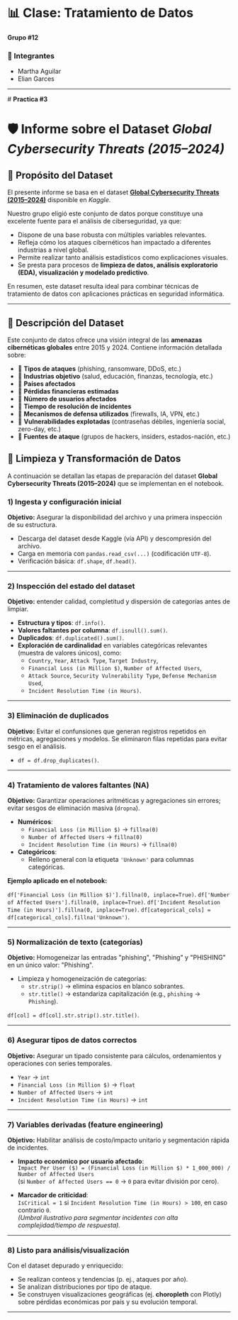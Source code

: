 
# 📊 Clase: Tratamiento de Datos  
**Grupo #12**


### 👥 Integrantes  
- Martha Aguilar  
- Elian Garces  

---

﻿# **Practica #3**
 
# 🛡️ Informe sobre el Dataset *Global Cybersecurity Threats (2015–2024)*  

## 📌 Propósito del Dataset  
El presente informe se basa en el dataset **[Global Cybersecurity Threats (2015–2024)](https://www.kaggle.com/datasets/atharvasoundankar/global-cybersecurity-threats-2015-2024)** disponible en *Kaggle*.  

Nuestro grupo eligió este conjunto de datos porque constituye una excelente fuente para el análisis de ciberseguridad, ya que:  

- Dispone de una base robusta con múltiples variables relevantes.  
- Refleja cómo los ataques cibernéticos han impactado a diferentes industrias a nivel global.  
- Permite realizar tanto análisis estadísticos como explicaciones visuales.  
- Se presta para procesos de **limpieza de datos, análisis exploratorio (EDA), visualización y modelado predictivo**.  

En resumen, este dataset resulta ideal para combinar técnicas de tratamiento de datos con aplicaciones prácticas en seguridad informática.  

---

## 📂 Descripción del Dataset  
Este conjunto de datos ofrece una visión integral de las **amenazas cibernéticas globales** entre 2015 y 2024. Contiene información detallada sobre:  

- 🔸 **Tipos de ataques** (phishing, ransomware, DDoS, etc.)  
- 🔸 **Industrias objetivo** (salud, educación, finanzas, tecnología, etc.)  
- 🔸 **Países afectados**  
- 🔸 **Pérdidas financieras estimadas**  
- 🔸 **Número de usuarios afectados**  
- 🔸 **Tiempo de resolución de incidentes**  
- 🔸 **Mecanismos de defensa utilizados** (firewalls, IA, VPN, etc.)  
- 🔸 **Vulnerabilidades explotadas** (contraseñas débiles, ingeniería social, zero-day, etc.)  
- 🔸 **Fuentes de ataque** (grupos de hackers, insiders, estados-nación, etc.)  


## 🧹 Limpieza y Transformación de Datos

A continuación se detallan las etapas de preparación del dataset **Global Cybersecurity Threats (2015–2024)** que se implementan en el notebook.

### 1) Ingesta y configuración inicial
**Objetivo:** Asegurar la disponibilidad del archivo y una primera inspección de su estructura.
- Descarga del dataset desde Kaggle (vía API) y descompresión del archivo.
- Carga en memoria con `pandas.read_csv(...)` (codificación `UTF-8`).
- Verificación básica: `df.shape`, `df.head()`.
---

### 2) Inspección del estado del dataset
**Objetivo:** entender calidad, completitud y dispersión de categorías antes de limpiar.
- **Estructura y tipos**: `df.info()`.
- **Valores faltantes por columna**: `df.isnull().sum()`.
- **Duplicados**: `df.duplicated().sum()`.
- **Exploración de cardinalidad** en variables categóricas relevantes (muestra de valores únicos), como:
  - `Country`, `Year`, `Attack Type`, `Target Industry`,
  - `Financial Loss (in Million $)`, `Number of Affected Users`,
  - `Attack Source`, `Security Vulnerability Type`, `Defense Mechanism Used`,
  - `Incident Resolution Time (in Hours)`.

---

### 3) Eliminación de duplicados


**Objetivo:** Evitar el confunsiones que generan registros repetidos en métricas, agregaciones y modelos.
Se eliminaron filas repetidas para evitar sesgo en el análisis.

- `df = df.drop_duplicates()`.

---

### 4) Tratamiento de valores faltantes (NA)

**Objetivo:** Garantizar operaciones aritméticas y agregaciones sin errores; evitar sesgos de eliminación masiva (`dropna`).
- **Numéricos**:
  - `Financial Loss (in Million $)` → `fillna(0)`
  - `Number of Affected Users` → `fillna(0)`
  - `Incident Resolution Time (in Hours)` → `fillna(0)`
- **Categóricos**:
  - Relleno general con la etiqueta `'Unknown'` para columnas categóricas.

**Ejemplo aplicado en el notebook:**

`df['Financial Loss (in Million $)'].fillna(0, inplace=True)`.
`df['Number of Affected Users'].fillna(0, inplace=True)`.
`df['Incident Resolution Time (in Hours)'].fillna(0, inplace=True)`.
`df[categorical_cols] = df[categorical_cols].fillna('Unknown')`.

---

### 5) Normalización de texto (categorías)

**Objetivo:** Homogeneizar las entradas "phishing", "Phishing" y "PHISHING" en un único valor: "Phishing".

- Limpieza y homogeneización de categorías:
  - `str.strip()` → elimina espacios en blanco sobrantes.
  - `str.title()` → estandariza capitalización (e.g., `phishing` → `Phishing`).

 `df[col] = df[col].str.strip().str.title()`.

---

### 6) Asegurar tipos de datos correctos

**Objetivo:** Asegurar un tipado consistente para cálculos, ordenamientos y operaciones con series temporales.
- `Year` → `int`
- `Financial Loss (in Million $)` → `float`
- `Number of Affected Users` → `int`
- `Incident Resolution Time (in Hours)` → `int`

---

### 7) Variables derivadas (feature engineering)

**Objetivo:** Habilitar análisis de costo/impacto unitario y segmentación rápida de incidentes.

- **Impacto económico por usuario afectado**:  
  `Impact Per User ($) = (Financial Loss (in Million $) * 1_000_000) / Number of Affected Users`  
  (si `Number of Affected Users == 0` → `0` para evitar división por cero).

- **Marcador de criticidad**:  
  `IsCritical = 1` si `Incident Resolution Time (in Hours) > 100`, en caso contrario `0`.  
  *(Umbral ilustrativo para segmentar incidentes con alta complejidad/tiempo de respuesta).*
  
---

### 8) Listo para análisis/visualización
Con el dataset depurado y enriquecido:
- Se realizan conteos y tendencias (p. ej., ataques por año).
- Se analizan distribuciones por tipo de ataque.
- Se construyen visualizaciones geográficas (ej. **choropleth** con Plotly) sobre pérdidas económicas por país y su evolución temporal.

---




